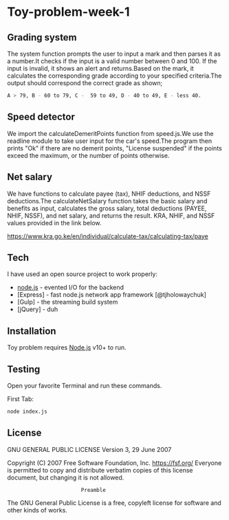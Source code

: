 # Toy-problem-week-1
## Grading system

The system function prompts the user to input a mark and then parses it as a number.It checks if the input is a valid number between 0 and 100. If the input is invalid, it shows an alert and returns.Based on the mark, it calculates the corresponding grade according to your specified criteria.The output should correspond the correct grade as shown;
   ```sh
 A > 79, B - 60 to 79, C -  59 to 49, D - 40 to 49, E - less 40.
 
```


## Speed detector

We import the calculateDemeritPoints function from speed.js.We use the readline module to take user input for the car's speed.The program then prints "Ok" if there are no demerit points, "License suspended" if the points exceed the maximum, or the number of points otherwise.

## Net salary
We have functions to calculate payee (tax), NHIF deductions, and NSSF deductions.The calculateNetSalary function takes the basic salary and benefits as input, calculates the gross salary, total deductions (PAYEE, NHIF, NSSF), and net salary, and returns the result. 
KRA, NHIF, and NSSF values provided in the link below.

https://www.kra.go.ke/en/individual/calculate-tax/calculating-tax/paye


## Tech

I have used an open source project to work properly:

- [node.js] - evented I/O for the backend
- [Express] - fast node.js network app framework [@tjholowaychuk]
- [Gulp] - the streaming build system
- [jQuery] - duh


## Installation

Toy problem requires [Node.js](https://nodejs.org/) v10+ to run.


## Testing

Open your favorite Terminal and run these commands.

First Tab:

```sh
node index.js
```

## License
 GNU GENERAL PUBLIC LICENSE
                       Version 3, 29 June 2007

 Copyright (C) 2007 Free Software Foundation, Inc. <https://fsf.org/>
 Everyone is permitted to copy and distribute verbatim copies
 of this license document, but changing it is not allowed.

                            Preamble

  The GNU General Public License is a free, copyleft license for
software and other kinds of works.


   [git-repo-url]: < https://github.com/maryshekinah/Toy-problem-week-1>
   [node.js]: <http://nodejs.org>
  

